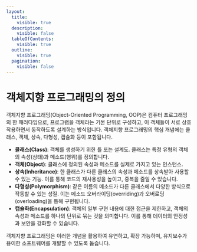 ```yaml
---
layout:
  title:
    visible: true
  description:
    visible: false
  tableOfContents:
    visible: true
  outline:
    visible: true
  pagination:
    visible: false
---
```


# 객체지향 프로그래밍의 정의

객체지향 프로그래밍(Object-Oriented Programming, OOP)은 컴퓨터 프로그래밍의 한 패러다임으로, 프로그램을 객체라는 기본 단위로 구성하고, 이 객체들이 서로 상호작용하면서 동작하도록 설계하는 방식입니다. 객체지향 프로그래밍의 핵심 개념에는 클래스, 객체, 상속, 다형성, 캡슐화 등이 포함됩니다.

* **클래스(Class)**: 객체를 생성하기 위한 틀 또는 설계도. 클래스는 특정 유형의 객체의 속성(상태)과 메소드(행위)를 정의합니다.
* **객체(Object)**: 클래스에 정의된 속성과 메소드를 실제로 가지고 있는 인스턴스.
* **상속(Inheritance)**: 한 클래스가 다른 클래스의 속성과 메소드를 상속받아 사용할 수 있는 기능. 이를 통해 코드의 재사용성을 높이고, 중복을 줄일 수 있습니다.
* **다형성(Polymorphism)**: 같은 이름의 메소드가 다른 클래스에서 다양한 방식으로 작동할 수 있는 성질. 이는 메소드 오버라이딩(overriding)과 오버로딩(overloading)을 통해 구현됩니다.
* **캡슐화(Encapsulation)**: 객체의 일부 구현 내용에 대한 접근을 제한하고, 객체의 속성과 메소드를 하나의 단위로 묶는 것을 의미합니다. 이를 통해 데이터의 안정성과 보안을 강화할 수 있습니다.

객체지향 프로그래밍은 이러한 개념을 활용하여 유연하고, 확장 가능하며, 유지보수가 용이한 소프트웨어를 개발할 수 있도록 돕습니다.
